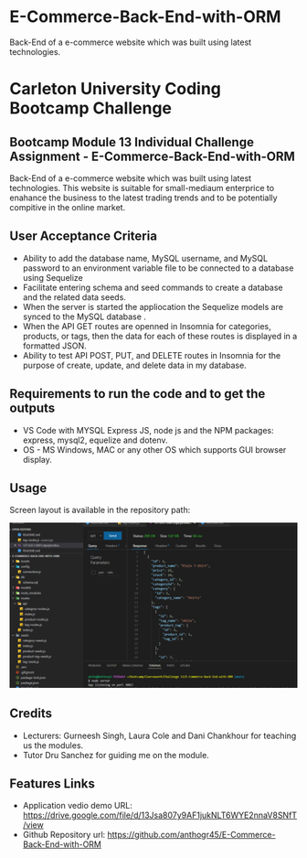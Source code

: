# E-Commerce-Back-End-with-ORM

Back-End of a e-commerce website which was built using latest technologies.

# Carleton University Coding Bootcamp Challenge 

## Bootcamp Module 13 Individual Challenge Assignment - E-Commerce-Back-End-with-ORM

Back-End of a e-commerce website which was built using latest technologies. This website is suitable for small-mediaum enterprice to enahance the business to the latest trading trends and to be potentially compitive in the online market.

## User Acceptance Criteria

* Ability to add the database name, MySQL username, and MySQL password to an environment variable file to be connected to a database using Sequelize
* Facilitate entering schema and seed commands to create a database and the related data seeds.
* When the server is started the appliocation the Sequelize models are synced to the MySQL database .
* When the API GET routes are openned in Insomnia for categories, products, or tags, then the data for each of these routes is displayed in a formatted JSON. 
* Ability to test API POST, PUT, and DELETE routes in Insomnia for the purpose of create, update, and delete data in my database.


## Requirements to run the code and to get the outputs

- VS Code with MYSQL Express JS, node js and the NPM packages: express, mysql2, equelize and dotenv.
- OS - MS Windows, MAC or any other OS which supports GUI browser display.

## Usage

Screen layout is available in the repository path: 


![image info](Assets/Image.png)

## Credits

- Lecturers: Gurneesh Singh, Laura Cole and Dani Chankhour for teaching us the modules.
- Tutor Dru Sanchez for guiding me on the module.

  
## Features Links

- Application vedio demo URL: https://drive.google.com/file/d/13Jsa807y9AF1jukNLT6WYE2nnaV8SNfT/view
- Github Repository url: https://github.com/anthogr45/E-Commerce-Back-End-with-ORM
